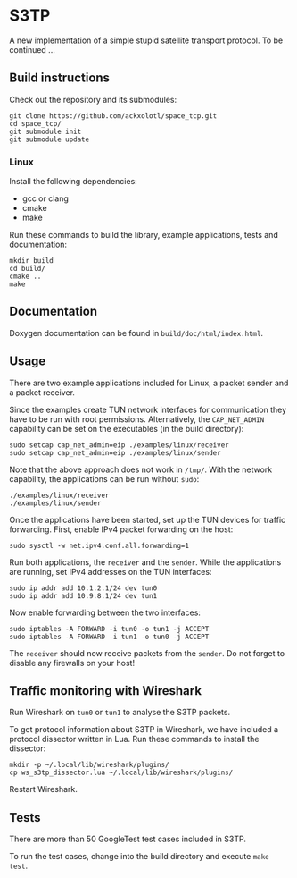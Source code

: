 # S3TP

A new implementation of a simple stupid satellite transport protocol. To be
continued ...

## Build instructions

Check out the repository and its submodules:

```
git clone https://github.com/ackxolotl/space_tcp.git
cd space_tcp/
git submodule init
git submodule update
```

### Linux

Install the following dependencies:

* gcc or clang
* cmake
* make

Run these commands to build the library, example applications, tests and
documentation:

```
mkdir build
cd build/
cmake ..
make
```

## Documentation

Doxygen documentation can be found in `build/doc/html/index.html`.

## Usage

There are two example applications included for Linux, a packet sender and a
packet receiver.

Since the examples create TUN network interfaces for communication they have to
be run with root permissions. Alternatively, the `CAP_NET_ADMIN` capability can
be set on the executables (in the build directory):

```
sudo setcap cap_net_admin=eip ./examples/linux/receiver
sudo setcap cap_net_admin=eip ./examples/linux/sender
```

Note that the above approach does not work in `/tmp/`.  With the network
capability, the applications can be run without `sudo`:

```
./examples/linux/receiver
./examples/linux/sender
```

Once the applications have been started, set up the TUN devices for traffic
forwarding. First, enable IPv4 packet forwarding on the host:

```
sudo sysctl -w net.ipv4.conf.all.forwarding=1
```

Run both applications, the `receiver` and the `sender`. While the applications
are running, set IPv4 addresses on the TUN interfaces:

```
sudo ip addr add 10.1.2.1/24 dev tun0
sudo ip addr add 10.9.8.1/24 dev tun1
```

Now enable forwarding between the two interfaces:

```
sudo iptables -A FORWARD -i tun0 -o tun1 -j ACCEPT
sudo iptables -A FORWARD -i tun1 -o tun0 -j ACCEPT
```

The `receiver` should now receive packets from the `sender`. Do not forget to
disable any firewalls on your host!

## Traffic monitoring with Wireshark

Run Wireshark on `tun0` or `tun1` to analyse the S3TP packets.

To get protocol information about S3TP in Wireshark, we have included a protocol
dissector written in Lua. Run these commands to install the dissector:

```
mkdir -p ~/.local/lib/wireshark/plugins/
cp ws_s3tp_dissector.lua ~/.local/lib/wireshark/plugins/
```

Restart Wireshark.

## Tests

There are more than 50 GoogleTest test cases included in S3TP.

To run the test cases, change into the build directory and execute `make test`.

